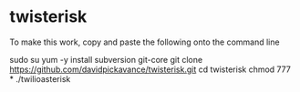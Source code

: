 # twisterisk
To make this work, copy and paste the following onto the command line

sudo su
yum -y install subversion git-core
git clone https://github.com/davidpickavance/twisterisk.git
cd twisterisk
chmod 777 *
./twilioasterisk
